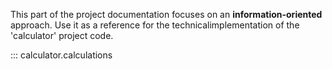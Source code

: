 This part of the project documentation focuses on an **information-oriented** approach. Use it as a reference for the technicalimplementation of the 'calculator' project code.

::: calculator.calculations